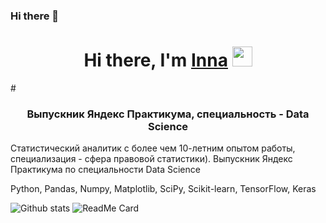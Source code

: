 ### Hi there 👋
<h1 align="center">Hi there, I'm <a href="https://daniilshat.ru/" target="_blank">Inna</a> 
<img src="https://github.com/blackcater/blackcater/raw/main/images/Hi.gif" height="32"/></h1>
# <h3 align="center"> Выпускник Яндекс Практикума, специальность - Data Science</h3>

Статистический аналитик с более чем 10-летним опытом работы, специализация - сфера правовой статистики). Выпускник Яндекс Практикума по специальности Data Science 

Python, Pandas, Numpy, Matplotlib, SciPy, Scikit-learn, TensorFlow, Keras

![Github stats](https://github-readme-stats.vercel.app/api?username=Innagorbunova)
![ReadMe Card](https://github-readme-stats.vercel.app/api/pin/?username=Innagorbunova&repo=Yandex.Praktikum-Data-Science-Projects) 

<!--
**Innagorbunova/Innagorbunova** is a ✨ _special_ ✨ repository because its `README.md` (this file) appears on your GitHub profile.

Here are some ideas to get you started:

- 🔭 I’m currently working on ...
- 🌱 I’m currently learning ...
- 👯 I’m looking to collaborate on ...
- 🤔 I’m looking for help with ...
- 💬 Ask me about ...
- 📫 How to reach me: ...
- 😄 Pronouns: ...
- ⚡ Fun fact: ...
-->
